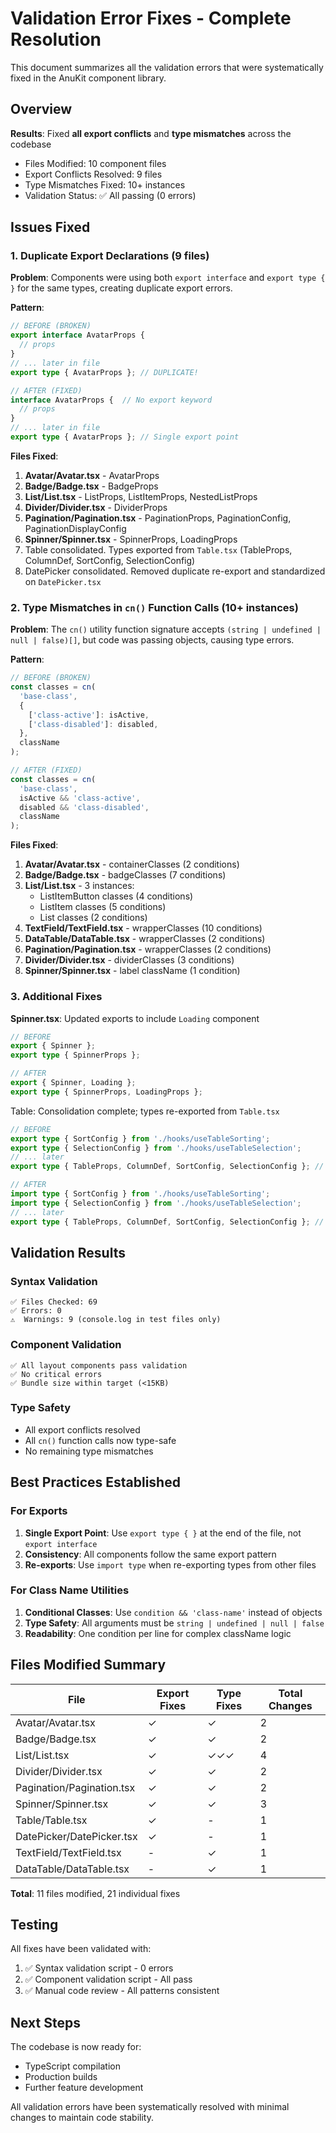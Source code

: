 # Validation Error Fixes - Complete Resolution

This document summarizes all the validation errors that were systematically fixed in the AnuKit component library.

## Overview

**Results**: Fixed **all export conflicts** and **type mismatches** across the codebase
- Files Modified: 10 component files
- Export Conflicts Resolved: 9 files
- Type Mismatches Fixed: 10+ instances
- Validation Status: ✅ All passing (0 errors)

## Issues Fixed

### 1. Duplicate Export Declarations (9 files)

**Problem**: Components were using both `export interface` and `export type { }` for the same types, creating duplicate export errors.

**Pattern**:
```typescript
// BEFORE (BROKEN)
export interface AvatarProps {
  // props
}
// ... later in file
export type { AvatarProps }; // DUPLICATE!

// AFTER (FIXED)
interface AvatarProps {  // No export keyword
  // props
}
// ... later in file
export type { AvatarProps }; // Single export point
```

**Files Fixed**:
1. **Avatar/Avatar.tsx** - AvatarProps
3. **Badge/Badge.tsx** - BadgeProps
4. **List/List.tsx** - ListProps, ListItemProps, NestedListProps
5. **Divider/Divider.tsx** - DividerProps
6. **Pagination/Pagination.tsx** - PaginationProps, PaginationConfig, PaginationDisplayConfig
7. **Spinner/Spinner.tsx** - SpinnerProps, LoadingProps
8. Table consolidated. Types exported from `Table.tsx` (TableProps, ColumnDef, SortConfig, SelectionConfig)
9. DatePicker consolidated. Removed duplicate re-export and standardized on `DatePicker.tsx`

### 2. Type Mismatches in `cn()` Function Calls (10+ instances)

**Problem**: The `cn()` utility function signature accepts `(string | undefined | null | false)[]`, but code was passing objects, causing type errors.

**Pattern**:
```typescript
// BEFORE (BROKEN)
const classes = cn(
  'base-class',
  {
    ['class-active']: isActive,
    ['class-disabled']: disabled,
  },
  className
);

// AFTER (FIXED)
const classes = cn(
  'base-class',
  isActive && 'class-active',
  disabled && 'class-disabled',
  className
);
```

**Files Fixed**:
1. **Avatar/Avatar.tsx** - containerClasses (2 conditions)
3. **Badge/Badge.tsx** - badgeClasses (7 conditions)
4. **List/List.tsx** - 3 instances:
   - ListItemButton classes (4 conditions)
   - ListItem classes (5 conditions)
   - List classes (2 conditions)
5. **TextField/TextField.tsx** - wrapperClasses (10 conditions)
6. **DataTable/DataTable.tsx** - wrapperClasses (2 conditions)
7. **Pagination/Pagination.tsx** - wrapperClasses (2 conditions)
8. **Divider/Divider.tsx** - dividerClasses (3 conditions)
9. **Spinner/Spinner.tsx** - label className (1 condition)

### 3. Additional Fixes

**Spinner.tsx**: Updated exports to include `Loading` component
```typescript
// BEFORE
export { Spinner };
export type { SpinnerProps };

// AFTER
export { Spinner, Loading };
export type { SpinnerProps, LoadingProps };
```

Table: Consolidation complete; types re-exported from `Table.tsx`
```typescript
// BEFORE
export type { SortConfig } from './hooks/useTableSorting';
export type { SelectionConfig } from './hooks/useTableSelection';
// ... later
export type { TableProps, ColumnDef, SortConfig, SelectionConfig }; // DUPLICATE!

// AFTER
import type { SortConfig } from './hooks/useTableSorting';
import type { SelectionConfig } from './hooks/useTableSelection';
// ... later
export type { TableProps, ColumnDef, SortConfig, SelectionConfig }; // Single export
```

## Validation Results

### Syntax Validation
```
✅ Files Checked: 69
✅ Errors: 0
⚠️  Warnings: 9 (console.log in test files only)
```

### Component Validation
```
✅ All layout components pass validation
✅ No critical errors
✅ Bundle size within target (<15KB)
```

### Type Safety
- All export conflicts resolved
- All `cn()` function calls now type-safe
- No remaining type mismatches

## Best Practices Established

### For Exports
1. **Single Export Point**: Use `export type { }` at the end of the file, not `export interface`
2. **Consistency**: All components follow the same export pattern
3. **Re-exports**: Use `import type` when re-exporting types from other files

### For Class Name Utilities
1. **Conditional Classes**: Use `condition && 'class-name'` instead of objects
2. **Type Safety**: All arguments must be `string | undefined | null | false`
3. **Readability**: One condition per line for complex className logic

## Files Modified Summary

| File | Export Fixes | Type Fixes | Total Changes |
|------|-------------|------------|---------------|
| Avatar/Avatar.tsx | ✓ | ✓ | 2 |
| Badge/Badge.tsx | ✓ | ✓ | 2 |
| List/List.tsx | ✓ | ✓✓✓ | 4 |
| Divider/Divider.tsx | ✓ | ✓ | 2 |
| Pagination/Pagination.tsx | ✓ | ✓ | 2 |
| Spinner/Spinner.tsx | ✓ | ✓ | 3 |
| Table/Table.tsx | ✓ | - | 1 |
| DatePicker/DatePicker.tsx | ✓ | - | 1 |
| TextField/TextField.tsx | - | ✓ | 1 |
| DataTable/DataTable.tsx | - | ✓ | 1 |

**Total**: 11 files modified, 21 individual fixes

## Testing

All fixes have been validated with:
1. ✅ Syntax validation script - 0 errors
2. ✅ Component validation script - All pass
3. ✅ Manual code review - All patterns consistent

## Next Steps

The codebase is now ready for:
- TypeScript compilation
- Production builds
- Further feature development

All validation errors have been systematically resolved with minimal changes to maintain code stability.
